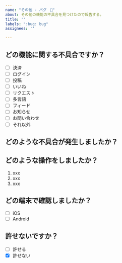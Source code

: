 ```yaml
---
name: "その他 - バグ　🐛"
about: その他の機能の不具合を見つけたので報告する。
title: ''
labels: ":bug: bug"
assignees: ''

---
```


## どの機能に関する不具合ですか？

- [ ] 決済
- [ ] ログイン
- [ ] 投稿
- [ ] いいね
- [ ] リクエスト
- [ ] 多言語
- [ ] フィード
- [ ] お知らせ
- [ ] お問い合わせ
- [ ] それ以外

## どのような不具合が発生しましたか？

<!-- 例: Twitterでログインすることができない -->

## どのような操作をしましたか？

<!-- わかる範囲で！ -->

1. xxx
1. xxx
1. xxx

## どの端末で確認しましたか？

- [ ] iOS
- [ ] Android

## 許せないですか？

- [ ] 許せる
- [x] 許せない